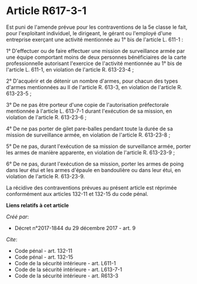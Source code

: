 # Article R617-3-1

Est puni de l'amende prévue pour les contraventions de la 5e classe le fait, pour l'exploitant individuel, le dirigeant, le
gérant ou l'employé d'une entreprise exerçant une activité mentionnée au 1° bis de l'article L. 611-1 : 

1° D'effectuer ou de faire effectuer une mission de surveillance armée par une équipe comportant moins de deux personnes
bénéficiaires de la carte professionnelle autorisant l'exercice de l'activité mentionnée au 1° bis de l'article L. 611-1, en
violation de l'article R. 613-23-4 ; 

2° D'acquérir et de détenir un nombre d'armes, pour chacun des types d'armes mentionnées au II de l'article R. 613-3, en
violation de l'article R. 613-23-5 ; 

3° De ne pas être porteur d'une copie de l'autorisation préfectorale mentionnée à l'article L. 613-7-1 durant l'exécution de
sa mission, en violation de l'article R. 613-23-6 ; 

4° De ne pas porter de gilet pare-balles pendant toute la durée de sa mission de surveillance armée, en violation de
l'article R. 613-23-8 ; 

5° De ne pas, durant l'exécution de sa mission de surveillance armée, porter les armes de manière apparente, en violation de
l'article R. 613-23-9 ; 

6° De ne pas, durant l'exécution de sa mission, porter les armes de poing dans leur étui et les armes d'épaule en bandoulière
ou dans leur étui, en violation de l'article R. 613-23-9. 

La récidive des contraventions prévues au présent article est réprimée conformément aux articles 132-11 et 132-15 du code
pénal.

**Liens relatifs à cet article**

_Créé par_:

  - Décret n°2017-1844 du 29 décembre 2017 - art. 9

_Cite_:

  - Code pénal - art. 132-11
  - Code pénal - art. 132-15
  - Code de la sécurité intérieure - art. L611-1
  - Code de la sécurité intérieure - art. L613-7-1
  - Code de la sécurité intérieure - art. R613-3

